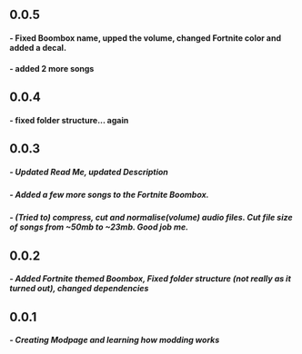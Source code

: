 ## 0.0.5
#### - Fixed Boombox name, upped the volume, changed Fortnite color and added a decal.
#### - added 2 more songs
## 0.0.4
#### - fixed folder structure... again
## 0.0.3
##### - Updated Read Me, updated Description
##### - Added a few more songs to the Fortnite Boombox.
##### - (Tried to) compress, cut and normalise(volume) audio files. Cut file size of songs from ~50mb to ~23mb. Good job me.
## 0.0.2
##### - Added Fortnite themed Boombox, Fixed folder structure (not really as it turned out), changed dependencies
## 0.0.1
##### - Creating Modpage and learning how modding works
